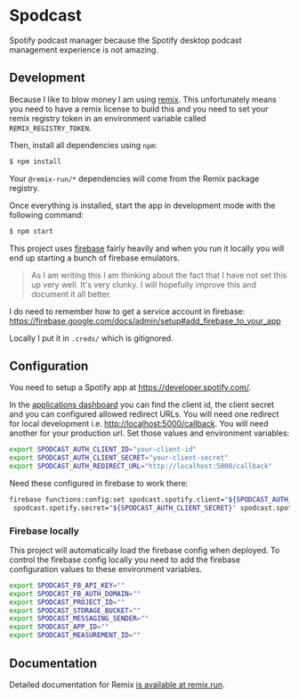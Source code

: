 # Spodcast

Spotify podcast manager because the Spotify desktop podcast management experience is not amazing.

## Development

Because I like to blow money I am using [remix](https://remix.run). This unfortunately means you need to have a remix license to build this and you need to set your remix registry token in an environment variable called `REMIX_REGISTRY_TOKEN`.

Then, install all dependencies using `npm`:

```sh
$ npm install
```

Your `@remix-run/*` dependencies will come from the Remix package registry.

Once everything is installed, start the app in development mode with the following command:

```sh
$ npm start
```

This project uses [firebase](https://firebase.google.com/) fairly heavily and when you run it locally you will end up starting a bunch of firebase emulators.

> As I am writing this I am thinking about the fact that I have not set this up very well. It's very clunky. I will hopefully improve this and document it all better.

I do need to remember how to get a service account in firebase: <https://firebase.google.com/docs/admin/setup#add_firebase_to_your_app>

Locally I put it in `.creds/` which is gitignored.


## Configuration

You need to setup a Spotify app at <https://developer.spotify.com/>.

In the [applications dashboard](https://developer.spotify.com/dashboard/applications) you can find the client id, the client secret and you can configured allowed redirect URLs. You will need one redirect for local development i.e. <http://localhost:5000/callback>. You will need another for your production url. Set those values and environment variables:

```bash
export SPODCAST_AUTH_CLIENT_ID="your-client-id"
export SPODCAST_AUTH_CLIENT_SECRET="your-client-secret"
export SPODCAST_AUTH_REDIRECT_URL="http://localhost:5000/callback"
```

Need these configured in firebase to work there:

```bash
firebase functions:config:set spodcast.spotify.client="${SPODCAST_AUTH_CLIENT_ID}"
 spodcast.spotify.secret="${SPODCAST_AUTH_CLIENT_SECRET}" spodcast.spotify.redirect="https://your-firebase-url/callback"
```

### Firebase locally

This project will automatically load the firebase config when deployed. To control the firebase config locally you need to add the firebase configuration values to these environment variables.

```bash
export SPODCAST_FB_API_KEY=""
export SPODCAST_FB_AUTH_DOMAIN=""
export SPODCAST_PROJECT_ID=""
export SPODCAST_STORAGE_BUCKET=""
export SPODCAST_MESSAGING_SENDER=""
export SPODCAST_APP_ID=""
export SPODCAST_MEASUREMENT_ID=""
```

## Documentation

Detailed documentation for Remix [is available at remix.run](https://remix.run/dashboard/docs).
